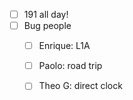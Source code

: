 - [ ] 191 all day!
- [ ] Bug people
  - [ ] Enrique: L1A
  - [ ] Paolo: road trip
  - [ ] Theo G: direct clock
  
